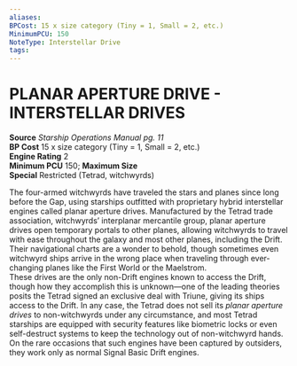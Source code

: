 ```yaml
---
aliases: 
BPCost: 15 x size category (Tiny = 1, Small = 2, etc.)  
MinimumPCU: 150
NoteType: Interstellar Drive
tags: 
---
```

# PLANAR APERTURE DRIVE - INTERSTELLAR DRIVES
**Source** _Starship Operations Manual pg. 11_  
**BP Cost** 15 x size category (Tiny = 1, Small = 2, etc.)  
**Engine Rating** 2  
**Minimum PCU** 150; **Maximum Size**  
**Special** Restricted (Tetrad, witchwyrds)

The four-armed witchwyrds have traveled the stars and planes since long before the Gap, using starships outfitted with proprietary hybrid interstellar engines called planar aperture drives. Manufactured by the Tetrad trade association, witchwyrds’ interplanar mercantile group, planar aperture drives open temporary portals to other planes, allowing witchwyrds to travel with ease throughout the galaxy and most other planes, including the Drift. Their navigational charts are a wonder to behold, though sometimes even witchwyrd ships arrive in the wrong place when traveling through ever-changing planes like the First World or the Maelstrom.  
These drives are the only non-Drift engines known to access the Drift, though how they accomplish this is unknown—one of the leading theories posits the Tetrad signed an exclusive deal with Triune, giving its ships access to the Drift. In any case, the Tetrad does not sell its _planar aperture drives_ to non-witchwyrds under any circumstance, and most Tetrad starships are equipped with security features like biometric locks or even self-destruct systems to keep the technology out of non-witchwyrd hands. On the rare occasions that such engines have been captured by outsiders, they work only as normal Signal Basic Drift engines.
